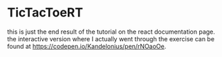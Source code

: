 # TicTacToeRT

this is just the end result of the tutorial on the react documentation page. 
the interactive version where I actually went through the exercise can be found at https://codepen.io/Kandelonius/pen/rNOaoOe.
